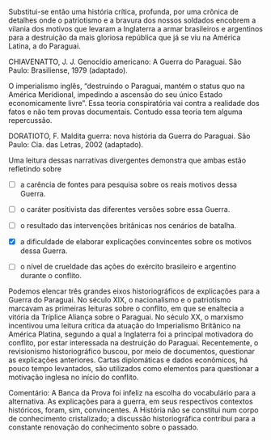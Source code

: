 

Substitui-se então uma história crítica, profunda, por uma crônica de detalhes onde o patriotismo e a bravura dos nossos soldados encobrem a vilania dos motivos que levaram a Inglaterra a armar brasileiros e argentinos para a destruição da mais gloriosa república que já se viu na América Latina, a do Paraguai.

CHIAVENATTO, J. J. Genocídio americano: A Guerra do Paraguai. São Paulo: Brasiliense, 1979 (adaptado).

O imperialismo inglês, “destruindo o Paraguai, mantém o status quo na América Meridional, impedindo a ascensão do seu único Estado economicamente livre”. Essa teoria conspiratória vai contra a realidade dos fatos e não tem provas documentais. Contudo essa teoria tem alguma repercussão.

DORATIOTO, F. Maldita guerra: nova história da Guerra do Paraguai. São Paulo: Cia. das Letras, 2002 (adaptado).

Uma leitura dessas narrativas divergentes demonstra que ambas estão refletindo sobre



- [ ] a carência de fontes para pesquisa sobre os reais motivos dessa Guerra.
- [ ] o caráter positivista das diferentes versões sobre essa Guerra.
- [ ] o resultado das intervenções britânicas nos cenários de batalha.
- [x] a dificuldade de elaborar explicações convincentes sobre os motivos dessa Guerra.
- [ ] o nível de crueldade das ações do exército brasileiro e argentino durante o conflito.


Podemos elencar três grandes eixos historiográficos de explicações para a Guerra do Paraguai. No século XIX, o nacionalismo e o patriotismo marcavam as primeiras leituras sobre o conflito, em que se enaltecia a vitória da Tríplice Aliança sobre o Paraguai. No século XX, o marxismo incentivou uma leitura crítica da atuação do Imperialismo Britânico na América Platina, segundo a qual a Inglaterra foi a principal motivadora do conflito, por estar interessada na destruição do Paraguai. Recentemente, o revisionismo historiográfico buscou, por meio de documentos, questionar as explicações anteriores. Cartas diplomáticas e dados econômicos, há pouco tempo levantados, são utilizados como elementos para questionar a motivação inglesa no início do conflito.

Comentário: A Banca da Prova foi infeliz na escolha do vocabulário para a alternativa. As explicações para a guerra, em seus respectivos contextos históricos, foram, sim, convincentes. A História não se constitui num corpo de conhecimento cristalizado; a discussão historiográfica contribui para a constante renovação do conhecimento sobre o passado.

        